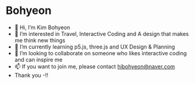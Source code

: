 # Bohyeon
- 👋 Hi, I’m Kim Bohyeon
- 👀 I’m interested in Travel, Interactive Coding and A design that makes me think new things
- 🌱 I’m currently learning p5.js, three.js and UX Design & Planning
- 💞️ I’m looking to collaborate on someone who likes interactive coding and can inspire me
- 📫 If you want to join me, please contact hibohyeon@naver.com
- Thank you -!!

<!---
bohyeon0103/bohyeon0103 is a ✨ special ✨ repository because its `README.md` (this file) appears on your GitHub profile.
You can click the Preview link to take a look at your changes.
--->
